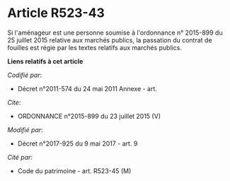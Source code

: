 # Article R523-43

Si l'aménageur est une personne soumise à l'ordonnance n° 2015-899 du 25 juillet 2015 relative aux marchés publics, la
passation du contrat de fouilles est régie par les textes relatifs aux marchés publics.

**Liens relatifs à cet article**

_Codifié par_:

  - Décret n°2011-574 du 24 mai 2011 Annexe - art.

_Cite_:

  - ORDONNANCE n°2015-899 du 23 juillet 2015 (V)

_Modifié par_:

  - Décret n°2017-925 du 9 mai 2017 - art. 9

_Cité par_:

  - Code du patrimoine - art. R523-45 (M)
